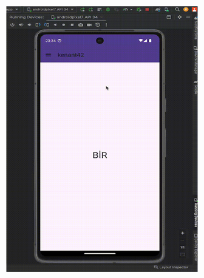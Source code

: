 <img src="https://github.com/kenantasdemir/kotlinnavigationdrawerstudy/blob/master/vid.gif" height="700" width="600"/>
